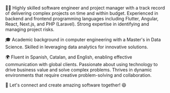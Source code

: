 👩‍💻 Highly skilled software engineer and project manager with a track record of delivering complex projects on time and within budget. Experienced in backend and frontend programming languages including Flutter, Angular, React, Next.js, and PHP (Laravel). Strong expertise in identifying and managing project risks.

🎓 Academic background in computer engineering with a Master's in Data Science. Skilled in leveraging data analytics for innovative solutions.

🌍 Fluent in Spanish, Catalan, and English, enabling effective communication with global clients. Passionate about using technology to drive business value and solve complex problems. Thrives in dynamic environments that require creative problem-solving and collaboration.

🤩 Let's connect and create amazing software together! 😄

<!---
joanPri/joanPri is a ✨ special ✨ repository because its `README.md` (this file) appears on your GitHub profile.
You can click the Preview link to take a look at your changes.
--->
